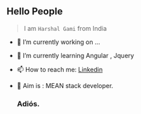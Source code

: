 ## Hello People

> I am ``Harshal Gami`` from India

- 🔭 I’m currently working on ...
- 🌱 I’m currently learning Angular , Jquery 
- 📫 How to reach me: <a href="https://www.linkedin.com/in/harshalgami/">Linkedin</a>
- 🏁 Aim is : MEAN stack developer.  

    ### Adiós.
